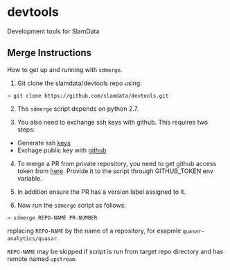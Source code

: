 # devtools
Development tools for SlamData

## Merge Instructions
How to get up and running with `sdmerge`.

1. Git clone the slamdata/devtools repo using: 

```
→ git clone https://github.com/slamdata/devtools.git
```

2. The `sdmerge` script depends on python 2.7.

3. You also need to exchange ssh keys with github. This requires two steps:
  * Generate ssh [keys](https://help.github.com/articles/generating-a-new-ssh-key-and-adding-it-to-the-ssh-agent/)
  * Exchage public key with [github](https://help.github.com/articles/adding-a-new-ssh-key-to-your-github-account/)

4. To merge a PR from private repository, you need to get github access token from [here](https://github.com/settings/tokens). Provide it to the script through GITHUB_TOKEN env variable.

5. In addition ensure the PR has a version label assigned to it.

6. Now run the `sdmerge` script as follows:

```
→ sdmerge REPO-NAME PR-NUMBER
```

replacing `REPO-NAME` by the name of a repository, for exapmle `quasar-analytics/quasar`. 

`REPO-NAME` may be skipped if script is run from target repo directory and has remote named `upstream`.
